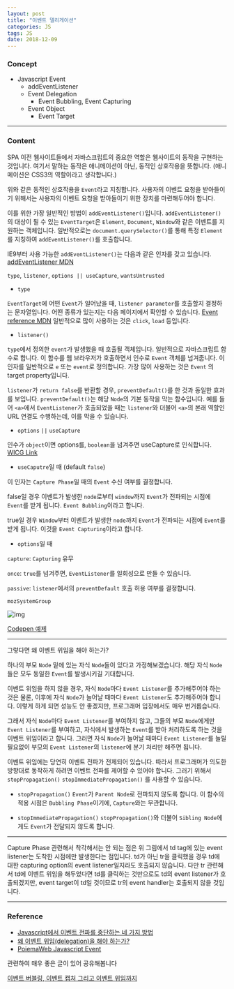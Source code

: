 ```yaml
---
layout: post
title: "이벤트 델리게이션"
categories: JS
tags: JS
date: 2018-12-09
---
```


### Concept
  - Javascript Event
      - addEventListener
    - Event Delegation
      - Event Bubbling, Event Capturing
    - Event Object
      - Event Target

---

### Content

SPA 이전 웹사이트들에서 자바스크립트의 중요한 역할은 웹사이트의 동작을 구현하는 것입니다. 여기서 말하는 동작은 애니메이션이 아닌, 동적인 상호작용을 뜻합니다. (애니메이션은 CSS3의 역할이라고 생각합니다.)



위와 같은 동적인 상호작용을 `Event`라고 지칭합니다. 사용자의 이벤트 요청을 받아들이기 위해서는 사용자의 이벤트 요청을 받아들이기 위한 장치를 마련해두어야 합니다.



이를 위한 가장 일반적인 방법이 `addEventListener()`입니다. `addEventListener()`의 대상이 될 수 있는 `EventTarget`은 `Element`, `Document`, `Window`와 같은 이벤트를 지원하는 객체입니다. 일반적으로는 `document.querySelector()`를 통해 특정 `Element`를 지칭하여 `addEventListener()`를 호출합니다.





IE9부터 사용 가능한 `addEventListener()`는 다음과 같은 인자를 갖고 있습니다. [addEventListener MDN](https://developer.mozilla.org/en-US/docs/Web/API/EventTarget/addEventListener)

`type`, `listener`, `options || useCapture`, `wantsUntrusted`



- `type`

`EventTarget`에 어떤 `Event`가 일어났을 때, `listener parameter`를 호출할지 결정하는 문자열입니다. 어떤 종류가 있는지는 다음 페이지에서 확인할 수 있습니다. [Event reference MDN](https://developer.mozilla.org/en-US/docs/Web/Events) 일반적으로 많이 사용하는 것은 `click`, `load` 등입니다.



- `listener()`

`type`에서 정의한 `event`가 발생했을 때 호출될 객체입니다. 일반적으로 자바스크립트 함수로 합니다. 이 함수를 웹 브라우저가 호출하면서 인수로 `Event` 객체를 넘겨줍니다. 이 인자를 일반적으로 `e` 또는 `event`로 정의합니다. 가장 많이 사용하는 것은 `Event` 의 target property입니다.



`listener`가 `return false`를 반환할 경우, `preventDefault()`를 한 것과 동일한 효과를 보입니다. `preventDefault()`는 해당 `Node`의 기본 동작을 막는 함수입니다. 예를 들어 `<a>`에서 `EventListener`가 호출되었을 때는 `listener`와 더불어 `<a>`의 본래 역할인 URL 연결도 수행하는데, 이를 막을 수 있습니다.



- `options` `||`  `useCapture`

인수가 `object`이면 options를, `boolean`을 넘겨주면 useCapture로 인식합니다. [WICG Link](https://github.com/WICG/EventListenerOptions/blob/gh-pages/explainer.md#eventlisteneroptions)



- `useCaputre`일 때 (default `false`)


이 인자는 `Capture Phase`일 때의 `Event` 수신 여부를 결정합니다.

false일 경우 이벤트가 발생한 `node`로부터 `window`까지 `Event`가 전파되는 시점에 `Event`를 받게 됩니다. `Event Bubbling`이라고 합니다.

true일 경우 `Window`부터 이벤트가 발생한 `node`까지 `Event`가 전파되는 시점에 `Event`를 받게 됩니다. 이것을 `Event Capturing`이라고 합니다.



- `options`일 때

`capture`: `Capturing` 유무

`once`: `true`를 넘겨주면, `EventListener`를 일회성으로 만들 수 있습니다.

`passive`: `listener`에서의 `preventDefault` 호출 허용 여부를 결정합니다.

`mozSystemGroup`



![img](https://www.w3.org/TR/DOM-Level-3-Events/images/eventflow.svg)



[Codepen 예제](https://codepen.io/jeewhan/pen/XeaXGJ)

---


그렇다면 왜 이벤트 위임을 해야 하는가?



하나의 부모 `Node` 밑에 있는 자식 `Node`들이 있다고 가정해보겠습니다. 해당 자식 `Node`들은 모두 동일한 `Event`를 발생시키길 기대합니다.



이벤트 위임을 하지 않을 경우, 자식 `Node`마다 `Event Listener`를 추가해주어야 하는 것은 물론, 이후에 자식 `Node`가 늘어날 때마다 `Event Listener`도 추가해주어야 합니다. 이렇게 하게 되면 성능도 안 좋겠지만, 프로그래머 입장에서도 매우 번거롭습니다.



그래서 자식 `Node`마다 `Event Listener`를 부여하지 않고, 그들의 부모 `Node`에게만 `Event Listener`를 부여하고, 자식에서 발생하는 `Event`를 받아 처리하도록 하는 것을  이벤트 위임이라고 합니다. 그러면 자식 `Node`가 늘어날 때마다 `Event Listener`를 늘릴 필요없이 부모의 `Event Listener`의 `listener`에 분기 처리만 해주면 됩니다.





이벤트 위임에는 당연히 이벤트 전파가 전제되어 있습니다. 따라서 프로그래머가 의도한 방향대로 동작하게 하려면 이벤트 전파를 제어할 수 있어야 합니다. 그러기 위해서 `stopPropagation()` `stopImmediatePropagation()` 를 사용할 수 있습니다.



- `stopPropagation()`
  `Event`가 `Parent Node`로 전파되지 않도록 합니다. 이 함수의 적용 시점은 `Bubbling Phase`이기에, `Capture`와는 무관합니다.




- `stopImmediatePropagation()`
  `stopPropagation()`와 더불어 `Sibling Node`에게도 `Event`가 전달되지 않도록 합니다.

---

Capture Phase 관련해서 착각해서는 안 되는 점은 위 그림에서 td tag에 있는 event listener는 도착한 시점에만 발생한다는 점입니다. td가 아닌 tr을 클릭했을 경우 td에 대한 capturing option의 event listener일지라도 호출되지 않습니다. 다만 tr 관련해서 td에 이벤트 위임을 해두었다면 td를 클릭하는 것만으로도 td의 event listener가 호출되겠지만, event target이 td일 것이므로 tr의 event handler는 호출되지 않을 것입니다.

---


### Reference

- [Javascript에서 이벤트 전파를 중단하는 네 가지 방법](http://programmingsummaries.tistory.com/313)
- [왜 이벤트 위임(delegation)을 해야 하는가?](https://github.com/nhnent/fe.javascript/wiki/August-22-August-26,-2016)
- [PoiemaWeb Javascript Event](http://poiemaweb.com/js-event)



관련하여 매우 좋은 글이 있어 공유해봅니다

[이벤트 버블링, 이벤트 캡처 그리고 이벤트 위임까지](https://joshua1988.github.io/web-development/javascript/event-propagation-delegation/)